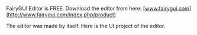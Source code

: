 FairyGUI Editor is FREE.
Download the editor from here: [www.fairygui.com](http://www.fairygui.com/index.php/product)

The editor was made by itself. Here is the UI project of the editor.
